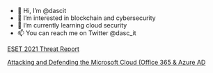 - 👋 Hi, I’m @dascit
- 👀 I’m interested in blockchain and cybersecurity
- 🌱 I’m currently learning cloud security
- 📫 You can reach me on Twitter @dasc_it

<!---
dascit/dascit is a ✨ special ✨ repository because its `README.md` (this file) appears on your GitHub profile.
You can click the Preview link to take a look at your changes.
--->

[ESET 2021 Threat Report](https://cvws.icloud-content.com/B/AZrBXfNXM5LfxfbaSZvfSyD3FXXTAdTRbcY1UpEc3TdTdoXZKPMOWx9_/_ESET_THREAT_REPORT_T2_2021_1634059002.pdf?o=AvODGpm_2kN_it3k-lfhXTKlpIvy14LLvZPNDWpd6oXa&v=1&x=3&a=CAogZRisCCC0-44NUapRk72RkBqsAd0WoKxJmQRgYHZMBywSbxDb_e7A5C8Y-_SlweQvIgEAUgT3FXXTWgQOWx9_aiey9ANNBfh6HhQrHqeE6TSC6Zr1k2P3naN91mDV1OFYn5wL91IkM8hyJ2lw-pvdz-bBY7dXFPTZYUy-H2SFZ6BoLIYu--eDBFeE0Ch4-i5SlQ&e=1641888184&fl=&r=2d9b83d5-1f60-4e61-8c37-2c7550be924e-1&k=ZzftZvtsyMUmrk0r6HvLeQ&ckc=com.apple.clouddocs&ckz=com.apple.CloudDocs&p=60&s=s1sXVRd52ApBj7DzHDLknFI_RrQ&cd=i)

[Attacking and Defending the Microsoft Cloud (Office 365 & Azure AD](https://cvws.icloud-content.com/B/AUEFtJPdoDAXXLPD9aBpUZL5kw38AUyzciDEb7EJhQfwTW_gUfjcNYLb/Attacking_Defending_the_Microsoft_Cloud_1634055871.pdf?o=AqP0iIYR3nVTSDFwMcwh2-uzTCsZToc2LZYHfPrN9RsO&v=1&x=3&a=CAogKgCrUFaZpsBX7g7y9dZnlC9zN6vmH6yYvK0jtgTMFesSbxCx-6LC5C8Y0fLZwuQvIgEAUgT5kw38WgTcNYLbaidJnDnAep7ZTPLRSzlED-L5PnELopj-uINL0tVkTWbCezOLW5jTWQdyJ8laaf4JBoqGb8pxas57DVbvjYuqrU_KOrllWFb1TLI6vVT5u_N-Dg&e=1641891133&fl=&r=c14b188e-77f5-4b69-95ad-1032c7c5f710-1&k=3TKUhUAYe_Qy84j6FKrCYw&ckc=com.apple.clouddocs&ckz=com.apple.CloudDocs&p=60&s=ygZGurZGPNkZbPr9zzts-saA2js&cd=i)
